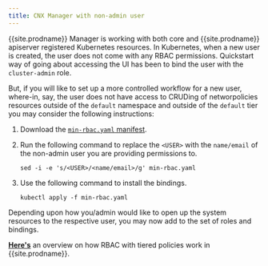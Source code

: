 ```yaml
---
title: CNX Manager with non-admin user
---
```


{{site.prodname}} Manager is working with both core and {{site.prodname}} apiserver registered Kubernetes resources. In Kubernetes, when a new user is created, the user does not come with any RBAC permissions. Quickstart way of going about accessing the UI has been to bind the user with the `cluster-admin` role.

But, if you will like to set up a more controlled workflow for a new user, where-in, say, the user does not have access to CRUDing of networpolicies resources outside of the `default` namespace and outside of the `default` tier you may consider the following instructions:

1. Download the [`min-rbac.yaml` manifest]({{site.baseurl}}/{{page.version}}/getting-started/kubernetes/installation/hosted/essentials/demo-manifests/min-rbac.yaml). 

1. Run the following command to replace the `<USER>` with the `name/email` of the non-admin user you are providing permissions to. 
   ```
   sed -i -e 's/<USER>/<name/email>/g' min-rbac.yaml
   ```

1. Use the following command to install the bindings.
   ```
   kubectl apply -f min-rbac.yaml
   ```

Depending upon how you/admin would like to open up the system resources to the respective user, you may now add to the set of roles and bindings.

**[Here's]({{site.baseurl}}/{{page.version}}/reference/essentials/rbac-tiered-policies)** an overview on how RBAC with tiered policies work in {{site.prodname}}.